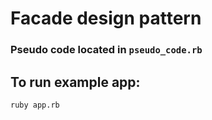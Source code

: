 # Facade design pattern

### Pseudo code located in `pseudo_code.rb`
## To run example app:
```bash
ruby app.rb
```